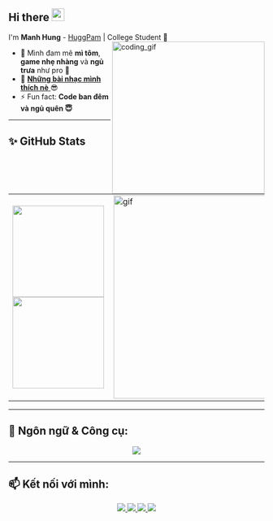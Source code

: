 ## Hi there <img src="https://media.giphy.com/media/hvRJCLFzcasrR4ia7z/giphy.gif" width="25px"> 
I'm **Manh Hung** - [HuggPam](https://github.com/HuggPam) | College Student 🌱  
<img align="right" width="300px" height="300px" alt="coding_gif" src="https://media1.giphy.com/media/v1.Y2lkPTc5MGI3NjExdXdpMWVucW01ejA4NmptZ21wM243NW1mNm9pOGNodWtjazl6MTNjaCZlcD12MV9pbnRlcm5hbF9naWZfYnlfaWQmY3Q9cw/BOOyywoZerTGp90YPN/giphy.gif" />



- 🍜 Mình đam mê **mì tôm**, **game nhẹ nhàng** và **ngủ trưa** như pro 🫠
- 🎵 [**Những bài nhạc mình thích nè** ](https://open.spotify.com/playlist/0kgnLCo2v5zix7crJ4bhgY?si=683179b7d98549df) 😎
- ⚡ Fun fact: **Code ban đêm và ngủ quên 😇**

---

## ✨ GitHub Stats

<table>
<tr>
<td width="60%">
  <img height="180em" src="https://github-readme-stats.vercel.app/api?username=HuggPam&show_icons=true&hide_border=true&theme=radical" />
  <img height="180em" src="https://github-readme-stats.vercel.app/api/top-langs/?username=HuggPam&layout=compact&hide_border=true&theme=radical" />
</td>
<td width="30%">
  <img alt="gif" align="right" src="https://media1.giphy.com/media/v1.Y2lkPTc5MGI3NjExMjdpOXA1Y2R3bmkxZ3hqaWdwY3hwMWY1ZDhqN2J6dmF1Mjlncm80OCZlcD12MV9pbnRlcm5hbF9naWZfYnlfaWQmY3Q9cw/LMt9638dO8dftAjtco/giphy.gif" width="400"/>
</td>
</tr>
</table>

---

## 🚀 Ngôn ngữ & Công cụ:
<p align="center">
  <img src="https://skillicons.dev/icons?i=python,cpp,java,mysql,git,github,vscode" />
</p>

---

## 📫 Kết nối với mình:
<p align="center">
  <a href="https://www.tiktok.com/@gun_in_boots" target="_blank">
    <img src="https://img.shields.io/badge/TikTok-%40gun_in_boots-black?style=for-the-badge&logo=tiktok" />
  </a>
  <a href="https://www.facebook.com/manhhung.pham.31586" target="_blank">
    <img src="https://img.shields.io/badge/Facebook - GunMoi-blue?style=for-the-badge&logo=facebook" />
  </a>
  <a href="https://www.instagram.com/hung511511/" target="_blank">
    <img src="https://img.shields.io/badge/Instagram-%40hugg_pamh-orange?style=for-the-badge&logo=instagram" />
  </a>
  <a href="mailto:hung511511@gmail.com">
    <img src="https://img.shields.io/badge/Gmail-hung511511@gmail.com-red?style=for-the-badge&logo=gmail" />
  </a>
</p>
